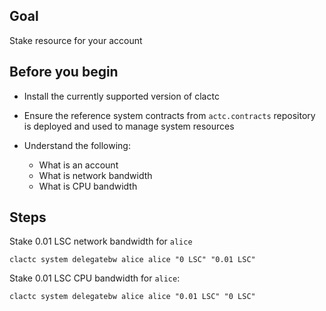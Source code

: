 ## Goal

Stake resource for your account

## Before you begin

* Install the currently supported version of clactc

* Ensure the reference system contracts from `actc.contracts` repository is deployed and used to manage system resources

* Understand the following:
  * What is an account
  * What is network bandwidth
  * What is CPU bandwidth

## Steps

Stake 0.01 LSC network bandwidth for `alice`

```shell
clactc system delegatebw alice alice "0 LSC" "0.01 LSC"
```

Stake 0.01 LSC CPU bandwidth for `alice`:

```shell
clactc system delegatebw alice alice "0.01 LSC" "0 LSC"
```